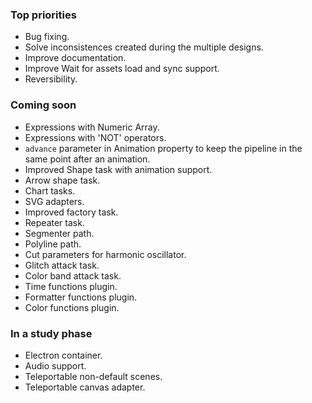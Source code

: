 ### Top priorities

- Bug fixing.
- Solve inconsistences created during the multiple designs.
- Improve documentation.
- Improve Wait for assets load and sync support.
- Reversibility.

### Coming soon

- Expressions with Numeric Array.
- Expressions with 'NOT' operators.
- `advance` parameter in Animation property to keep the pipeline in the same point
after an animation.
- Improved Shape task with animation support.
- Arrow shape task.
- Chart tasks.
- SVG adapters.
- Improved factory task.
- Repeater task.
- Segmenter path.
- Polyline path.
- Cut parameters for harmonic oscillator.
- Glitch attack task.
- Color band attack task.
- Time functions plugin.
- Formatter functions plugin.
- Color functions plugin.

### In a study phase

- Electron container.
- Audio support.
- Teleportable non-default scenes.
- Teleportable canvas adapter.

